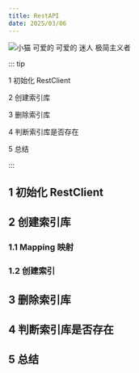 ```yaml
---
title: RestAPI
date: 2025/03/06
---
```


![小猫 可爱的 可爱的 迷人 极简主义者](https://bizhi1.com/wp-content/uploads/2024/11/kitten-3840x2160-adorable-cute-charming-minimalist.jpg)

::: tip

1 初始化 RestClient

2 创建索引库

3 删除索引库

4 判断索引库是否存在

5 总结

:::

## 1 初始化 RestClient

## 2 创建索引库

### 1.1 Mapping 映射

### 1.2 创建索引

## 3 删除索引库

## 4 判断索引库是否存在

## 5 总结